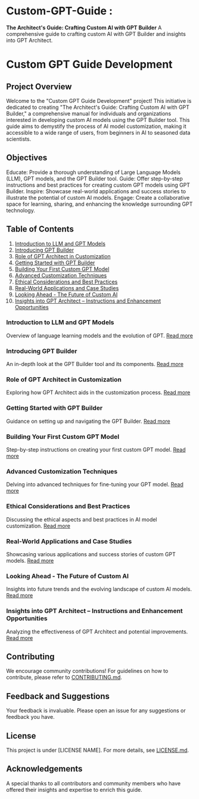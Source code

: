 # Custom-GPT-Guide : 
**The Architect's Guide: Crafting Custom AI with GPT Builder**
A comprehensive guide to crafting custom AI with GPT Builder and insights into GPT Architect.

# Custom GPT Guide Development

##  Project Overview
Welcome to the "Custom GPT Guide Development" project! This initiative is dedicated to creating "The Architect's Guide: Crafting Custom AI with GPT Builder," a comprehensive manual for individuals and organizations interested in developing custom AI models using the GPT Builder tool. This guide aims to demystify the process of AI model customization, making it accessible to a wide range of users, from beginners in AI to seasoned data scientists.

## Objectives
Educate: Provide a thorough understanding of Large Language Models (LLM), GPT models, and the GPT Builder tool.
Guide: Offer step-by-step instructions and best practices for creating custom GPT models using GPT Builder.
Inspire: Showcase real-world applications and success stories to illustrate the potential of custom AI models.
Engage: Create a collaborative space for learning, sharing, and enhancing the knowledge surrounding GPT technology.

## Table of Contents
1. [Introduction to LLM and GPT Models](#introduction-to-llm-and-gpt-models)
2. [Introducing GPT Builder](#introducing-gpt-builder)
3. [Role of GPT Architect in Customization](#role-of-gpt-architect-in-customization)
4. [Getting Started with GPT Builder](#getting-started-with-gpt-builder)
5. [Building Your First Custom GPT Model](#building-your-first-custom-gpt-model)
6. [Advanced Customization Techniques](#advanced-customization-techniques)
7. [Ethical Considerations and Best Practices](#ethical-considerations-and-best-practices)
8. [Real-World Applications and Case Studies](#real-world-applications-and-case-studies)
9. [Looking Ahead - The Future of Custom AI](#looking-ahead---the-future-of-custom-ai)
10. [Insights into GPT Architect – Instructions and Enhancement Opportunities](#insights-into-gpt-architect--instructions-and-enhancement-opportunities)

### Introduction to LLM and GPT Models
Overview of language learning models and the evolution of GPT. [Read more](/chapter-1.md)

### Introducing GPT Builder
An in-depth look at the GPT Builder tool and its components. [Read more](/chapter-2.md)

### Role of GPT Architect in Customization
Exploring how GPT Architect aids in the customization process. [Read more](/chapter-3.md)

### Getting Started with GPT Builder
Guidance on setting up and navigating the GPT Builder. [Read more](/chapter-4.md)

### Building Your First Custom GPT Model
Step-by-step instructions on creating your first custom GPT model. [Read more](/chapter-5.md)

### Advanced Customization Techniques
Delving into advanced techniques for fine-tuning your GPT model. [Read more](/chapter-6.md)

### Ethical Considerations and Best Practices
Discussing the ethical aspects and best practices in AI model customization. [Read more](/chapter-7.md)

### Real-World Applications and Case Studies
Showcasing various applications and success stories of custom GPT models. [Read more](/chapter-8.md)

### Looking Ahead - The Future of Custom AI
Insights into future trends and the evolving landscape of custom AI models. [Read more](/chapter-9.md)

### Insights into GPT Architect – Instructions and Enhancement Opportunities
Analyzing the effectiveness of GPT Architect and potential improvements. [Read more](/chapter-10.md)

## Contributing
We encourage community contributions! For guidelines on how to contribute, please refer to [CONTRIBUTING.md](CONTRIBUTING.md).

## Feedback and Suggestions
Your feedback is invaluable. Please open an issue for any suggestions or feedback you have.

## License
This project is under [LICENSE NAME]. For more details, see [LICENSE.md](LICENSE.md).

## Acknowledgements
A special thanks to all contributors and community members who have offered their insights and expertise to enrich this guide.
